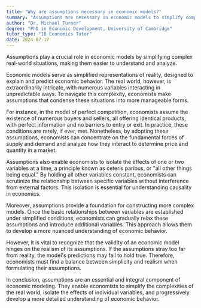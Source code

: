 ```yaml
---
title: "Why are assumptions necessary in economic models?"
summary: "Assumptions are necessary in economic models to simplify complex real-world situations and make them easier to understand and analyse."
author: "Dr. Michael Turner"
degree: "PhD in Economic Development, University of Cambridge"
tutor_type: "IB Economics Tutor"
date: 2024-07-17
---
```


Assumptions play a crucial role in economic models by simplifying complex real-world situations, making them easier to understand and analyze.

Economic models serve as simplified representations of reality, designed to explain and predict economic behavior. The real world, however, is extraordinarily intricate, with numerous variables interacting in unpredictable ways. To navigate this complexity, economists make assumptions that condense these situations into more manageable forms.

For instance, in the model of perfect competition, economists assume the existence of numerous buyers and sellers, all offering identical products, with perfect information and no barriers to entry or exit. In practice, these conditions are rarely, if ever, met. Nonetheless, by adopting these assumptions, economists can concentrate on the fundamental forces of supply and demand and analyze how they interact to determine price and quantity in a market.

Assumptions also enable economists to isolate the effects of one or two variables at a time, a principle known as ceteris paribus, or "all other things being equal." By holding all other variables constant, economists can scrutinize the relationship between specific variables without interference from external factors. This isolation is essential for understanding causality in economics.

Moreover, assumptions provide a foundation for constructing more complex models. Once the basic relationships between variables are established under simplified conditions, economists can gradually relax these assumptions and introduce additional variables. This approach allows them to develop a more nuanced understanding of economic behavior.

However, it is vital to recognize that the validity of an economic model hinges on the realism of its assumptions. If the assumptions stray too far from reality, the model's predictions may fail to hold true. Therefore, economists must find a balance between simplicity and realism when formulating their assumptions.

In conclusion, assumptions are an essential and integral component of economic modeling. They enable economists to simplify the complexities of the real world, isolate the effects of individual variables, and progressively develop a more detailed understanding of economic behavior.
    